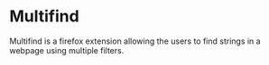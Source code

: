 # Multifind
Multifind is a firefox extension allowing the users to find strings in a webpage using multiple filters.
